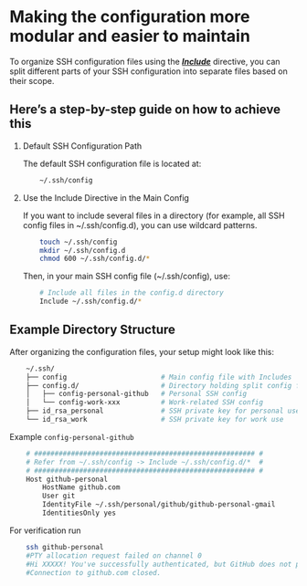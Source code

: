 # Making the configuration more modular and easier to maintain

To organize SSH configuration files using the [***Include***](https://io.adafruit.com/blog/notebook/2016/09/27/ssh-config-includes/) directive, you can split different parts of your SSH configuration into separate files based on their scope.

## Here’s a step-by-step guide on how to achieve this

1. Default SSH Configuration Path

    The default SSH configuration file is located at:

    ```bash
        ~/.ssh/config
    ```

2. Use the Include Directive in the Main Config

    If you want to include several files in a directory (for example, all SSH config files in ~/.ssh/config.d), you can use wildcard patterns.

    ```bash
        touch ~/.ssh/config        
        mkdir ~/.ssh/config.d
        chmod 600 ~/.ssh/config.d/*
    ```

    Then, in your main SSH config file (~/.ssh/config), use:

    ```bash
        # Include all files in the config.d directory
        Include ~/.ssh/config.d/*
    ```

## Example Directory Structure

After organizing the configuration files, your setup might look like this:

```bash
    ~/.ssh/
    ├── config                       # Main config file with Includes
    ├── config.d/                    # Directory holding split config files
    │   ├── config-personal-github   # Personal SSH config
    │   └── config-work-xxx          # Work-related SSH config
    ├── id_rsa_personal              # SSH private key for personal use
    └── id_rsa_work                  # SSH private key for work use
```

Example `config-personal-github`

```bash
    # ###################################################### #
    # Refer from ~/.ssh/config -> Include ~/.ssh/config.d/*  #
    # ###################################################### #
    Host github-personal
        HostName github.com
        User git
        IdentityFile ~/.ssh/personal/github/github-personal-gmail
        IdentitiesOnly yes
```

For verification run

```bash
    ssh github-personal
    #PTY allocation request failed on channel 0
    #Hi XXXXX! You've successfully authenticated, but GitHub does not provide shell access.
    #Connection to github.com closed.
```
